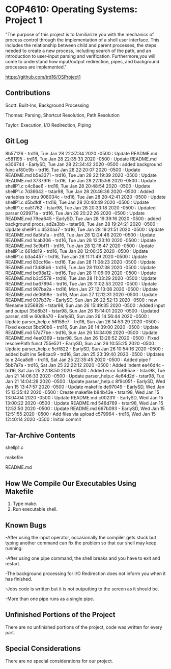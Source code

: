 # COP4610: Operating Systems: Project 1
"The purpose of this project is to familiarize you with the mechanics of process control through the implementation of a shell user interface. This includes the relationship between child and parent processes, the steps needed to create a new process, including search of the path, and an introduction to user-input parsing and verification. Furthermore,you will come to understand how input/output redirection, pipes, and background processes are implemented."

https://github.com/trd16/OSProject1


Contributions
-------------
Scott: Built-Ins, Background Processing

Thomas: Parsing, Shortcut Resolution, Path Resolution

Taylor: Execution, I/O Redirection, Piping

Git Log
------------

8b57126 - trd16, Tue Jan 28 22:37:34 2020 -0500 : Update README.md
c581195 - trd16, Tue Jan 28 22:35:33 2020 -0500 : Update README.md
e306744 - EarlySD, Tue Jan 28 22:34:42 2020 -0500 : added background func
af80c9b - trd16, Tue Jan 28 22:20:07 2020 -0500 : Update README.md
b5e3371 - trd16, Tue Jan 28 22:19:39 2020 -0500 : Update README.md
37379f6 - trd16, Tue Jan 28 22:15:56 2020 -0500 : Update shellP1.c
c4c8ae6 - trd16, Tue Jan 28 20:48:54 2020 -0500 : Update shellP1.c
7d36642 - tstar98, Tue Jan 28 20:46:36 2020 -0500 : Added variables to stru
908034c - trd16, Tue Jan 28 20:42:41 2020 -0500 : Update shellP1.c
d5bdfdf - trd16, Tue Jan 28 20:40:49 2020 -0500 : Update shellP1.c
ea51762 - tstar98, Tue Jan 28 20:33:18 2020 -0500 : Updated parser
029971a - trd16, Tue Jan 28 20:22:26 2020 -0500 : Update README.md
79ea645 - EarlySD, Tue Jan 28 19:39:16 2020 -0500 : added background procs,
ad2a3bb - tstar98, Tue Jan 28 19:24:21 2020 -0500 : Update shellP1.c
4530aa7 - trd16, Tue Jan 28 19:21:51 2020 -0500 : Update README.md
8a5fa1a - trd16, Tue Jan 28 12:24:46 2020 -0500 : Update README.md
1cab306 - trd16, Tue Jan 28 12:23:10 2020 -0500 : Update README.md
3c9bf11 - trd16, Tue Jan 28 12:16:47 2020 -0500 : Update shellP1.c
661dd19 - trd16, Tue Jan 28 12:00:35 2020 -0500 : Update shellP1.c
b3a4457 - trd16, Tue Jan 28 11:11:49 2020 -0500 : Update README.md
83ccf6e - trd16, Tue Jan 28 11:08:23 2020 -0500 : Update README.md
f3d88b6 - trd16, Tue Jan 28 11:07:38 2020 -0500 : Update README.md
bd98a12 - trd16, Tue Jan 28 11:06:09 2020 -0500 : Update README.md
b3c5578 - trd16, Tue Jan 28 11:03:29 2020 -0500 : Update README.md
ba67894 - trd16, Tue Jan 28 11:02:53 2020 -0500 : Update README.md
907ba2a - trd16, Mon Jan 27 12:13:08 2020 -0500 : Update README.md
de0698e - trd16, Mon Jan 27 12:12:31 2020 -0500 : Update README.md
037b37c - EarlySD, Sun Jan 26 22:52:13 2020 -0500 : new filename
b256828 - tstar98, Sun Jan 26 15:49:35 2020 -0500 : Added input and output 
35d8b3f - tstar98, Sun Jan 26 15:14:01 2020 -0500 : Updated parser, still w
60d8a70 - EarlySD, Sun Jan 26 14:56:44 2020 -0500 : Update parser_help.c
56158e7 - trd16, Sun Jan 26 14:53:29 2020 -0500 : Fixed execut
5bc90b6 - trd16, Sun Jan 26 14:39:00 2020 -0500 : Update README.md
57a77be - trd16, Sun Jan 26 14:34:08 2020 -0500 : Update README.md
4ee0369 - tstar98, Sun Jan 26 13:26:52 2020 -0500 : Fixed resolvePath funct
755e521 - EarlySD, Sun Jan 26 10:55:25 2020 -0500 : Update parser_help.c
5cff822 - EarlySD, Sun Jan 26 10:54:16 2020 -0500 : added built ins
5e8cac9 - trd16, Sat Jan 25 23:39:40 2020 -0500 : Updates to e
24ca8d9 - trd16, Sat Jan 25 22:35:45 2020 -0500 : Added pipe f
5bb7a7a - trd16, Sat Jan 25 22:22:12 2020 -0500 : Added indent
ea46d4c - trd16, Sat Jan 25 22:18:50 2020 -0500 : Added error 
5c695ae - tstar98, Tue Jan 21 14:06:33 2020 -0500 : Update parser_help.c
4e64d2d - tstar98, Tue Jan 21 14:04:28 2020 -0500 : Update parser_help.c
8f9c05f - EarlySD, Wed Jan 15 13:47:57 2020 -0500 : Update makefile
de97049 - EarlySD, Wed Jan 15 13:35:42 2020 -0500 : Create makefile
b84b43e - tstar98, Wed Jan 15 13:04:04 2020 -0500 : Update README.md
c00231f - EarlySD, Wed Jan 15 13:00:22 2020 -0500 : Update README.md
546d769 - tstar98, Wed Jan 15 12:53:50 2020 -0500 : Update README.md
667b093 - EarlySD, Wed Jan 15 12:51:55 2020 -0500 : Add files via upload
c579964 - trd16, Wed Jan 15 12:40:14 2020 -0500 : Initial commit



Tar-Archive Contents
--------------------
shellp1.c

makefile

README.md

How We Compile Our Executables Using Makefile
---------------------------------------------
1. Type make.
2. Run executable shell.

Known Bugs
-----------
-After using the input operator, occasionally the compiler gets stuck but typing another command can fix the problem so that our shell may keep running.

-After using one pipe command, the shell breaks and you have to exit and restart.

-The background processing for I/O Redirection does not inform you when it has finished.

-Jobs code is written but it is not outputting to the screen as it should be.

-More than one pipe runs as a single pipe.

Unfinished Portions of the Project
------------------------------------
There are no unfinished portions of the project, code was written for every part.

Special Considerations
------------------------
There are no special considerations for our project.
